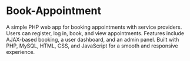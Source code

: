 # Book-Appointment
A simple PHP web app for booking appointments with service providers. Users can register, log in, book, and view appointments. Features include AJAX-based booking, a user dashboard, and an admin panel. Built with PHP, MySQL, HTML, CSS, and JavaScript for a smooth and responsive experience.
